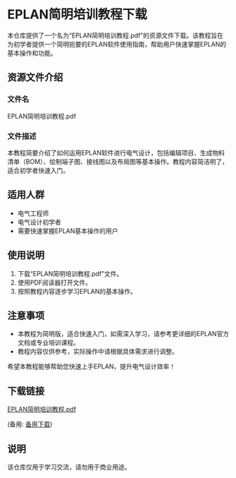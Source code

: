 # EPLAN简明培训教程下载

本仓库提供了一个名为“EPLAN简明培训教程.pdf”的资源文件下载。该教程旨在为初学者提供一个简明扼要的EPLAN软件使用指南，帮助用户快速掌握EPLAN的基本操作和功能。

## 资源文件介绍

### 文件名
EPLAN简明培训教程.pdf

### 文件描述
本教程简要介绍了如何运用EPLAN软件进行电气设计，包括编辑项目、生成物料清单（BOM）、绘制端子图、接线图以及布局图等基本操作。教程内容简洁明了，适合初学者快速入门。

## 适用人群
- 电气工程师
- 电气设计初学者
- 需要快速掌握EPLAN基本操作的用户

## 使用说明
1. 下载“EPLAN简明培训教程.pdf”文件。
2. 使用PDF阅读器打开文件。
3. 按照教程内容逐步学习EPLAN的基本操作。

## 注意事项
- 本教程为简明版，适合快速入门，如需深入学习，请参考更详细的EPLAN官方文档或专业培训课程。
- 教程内容仅供参考，实际操作中请根据具体需求进行调整。

希望本教程能够帮助您快速上手EPLAN，提升电气设计效率！

## 下载链接
[EPLAN简明培训教程.pdf](https://pan.quark.cn/s/65a77c6ed2ff) 

(备用: [备用下载](https://pan.baidu.com/s/1tSnSCsXxqWzuSvI3c8-SUw?pwd=1234))

## 说明

该仓库仅用于学习交流，请勿用于商业用途。
